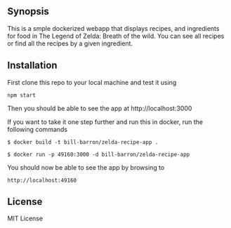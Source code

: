 ## Synopsis

This is a smple dockerized webapp that displays recipes, and ingredients for food in The Legend of Zelda: Breath of the wild. You can see all recipes or find all the recipes by a given ingredient.

## Installation

First clone this repo to your local machine and test it using 

    npm start

Then you should be able to see the app at http://localhost:3000

If you want to take it one step further and run this in docker, run the following commands

    $ docker build -t bill-barron/zelda-recipe-app .

    $ docker run -p 49160:3000 -d bill-barron/zelda-recipe-app

You should now be able to see the app by browsing to

    http://localhost:49160

## License

MIT License